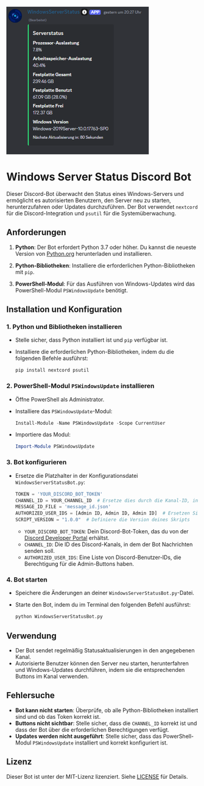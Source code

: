 ![Logo](https://github.com/BloodDragon2580/WindowsServerStatus-DiscordBot/blob/main/vorschau.png)

# Windows Server Status Discord Bot

Dieser Discord-Bot überwacht den Status eines Windows-Servers und ermöglicht es autorisierten Benutzern, den Server neu zu starten, herunterzufahren oder Updates durchzuführen. Der Bot verwendet `nextcord` für die Discord-Integration und `psutil` für die Systemüberwachung.

## Anforderungen

1. **Python**: Der Bot erfordert Python 3.7 oder höher. Du kannst die neueste Version von [Python.org](https://www.python.org/downloads/) herunterladen und installieren.

2. **Python-Bibliotheken**: Installiere die erforderlichen Python-Bibliotheken mit `pip`.

3. **PowerShell-Modul**: Für das Ausführen von Windows-Updates wird das PowerShell-Modul `PSWindowsUpdate` benötigt.

## Installation und Konfiguration

### 1. Python und Bibliotheken installieren

- Stelle sicher, dass Python installiert ist und `pip` verfügbar ist.

- Installiere die erforderlichen Python-Bibliotheken, indem du die folgenden Befehle ausführst:

    ```bash
    pip install nextcord psutil
    ```

### 2. PowerShell-Modul `PSWindowsUpdate` installieren

- Öffne PowerShell als Administrator.

- Installiere das `PSWindowsUpdate`-Modul:

    ```powershell
    Install-Module -Name PSWindowsUpdate -Scope CurrentUser
    ```

- Importiere das Modul:

    ```powershell
    Import-Module PSWindowsUpdate
    ```

### 3. Bot konfigurieren

- Ersetze die Platzhalter in der Konfigurationsdatei `WindowsServerStatusBot.py`:

    ```python
	TOKEN = 'YOUR_DISCORD_BOT_TOKEN'
	CHANNEL_ID = YOUR_CHANNEL_ID  # Ersetze dies durch die Kanal-ID, in die der Bot schreiben soll
	MESSAGE_ID_FILE = 'message_id.json'
	AUTHORIZED_USER_IDS = [Admin ID, Admin ID, Admin ID]  # Ersetzen Sie dies durch die Benutzer-IDs, die Zugriff haben sollen
	SCRIPT_VERSION = "1.0.0"  # Definiere die Version deines Skripts
    ```

    - `YOUR_DISCORD_BOT_TOKEN`: Dein Discord-Bot-Token, das du von der [Discord Developer Portal](https://discord.com/developers/applications) erhältst.
    - `CHANNEL_ID`: Die ID des Discord-Kanals, in dem der Bot Nachrichten senden soll.
    - `AUTHORIZED_USER_IDS`: Eine Liste von Discord-Benutzer-IDs, die Berechtigung für die Admin-Buttons haben.

### 4. Bot starten

- Speichere die Änderungen an deiner `WindowsServerStatusBot.py`-Datei.

- Starte den Bot, indem du im Terminal den folgenden Befehl ausführst:

    ```bash
    python WindowsServerStatusBot.py
    ```

## Verwendung

- Der Bot sendet regelmäßig Statusaktualisierungen in den angegebenen Kanal.
- Autorisierte Benutzer können den Server neu starten, herunterfahren und Windows-Updates durchführen, indem sie die entsprechenden Buttons im Kanal verwenden.

## Fehlersuche

- **Bot kann nicht starten**: Überprüfe, ob alle Python-Bibliotheken installiert sind und ob das Token korrekt ist.
- **Buttons nicht sichtbar**: Stelle sicher, dass die `CHANNEL_ID` korrekt ist und dass der Bot über die erforderlichen Berechtigungen verfügt.
- **Updates werden nicht ausgeführt**: Stelle sicher, dass das PowerShell-Modul `PSWindowsUpdate` installiert und korrekt konfiguriert ist.

## Lizenz

Dieser Bot ist unter der MIT-Lizenz lizenziert. Siehe [LICENSE](LICENSE) für Details.

